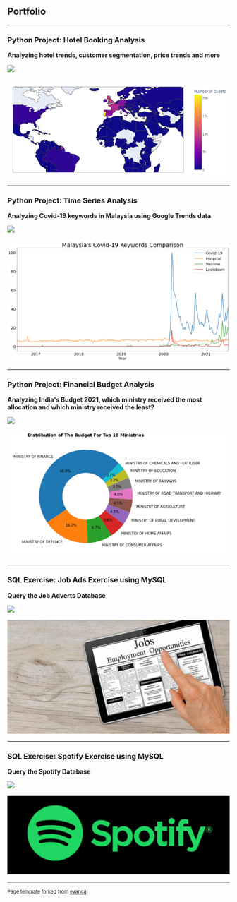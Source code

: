 ## Portfolio

---

### Python Project: Hotel Booking Analysis

**Analyzing hotel trends, customer segmentation, price trends and more**

[![](https://img.shields.io/badge/Jupyter-Open%20Notebook-FFA500?logo=Jupyter)](https://rachelyye.github.io/Jupyter%20File/Hotel%20Booking%20Analysis.html)


<img src="images/Number of Guests.PNG"/>


---

### Python Project: Time Series Analysis

**Analyzing Covid-19 keywords in Malaysia using Google Trends data**


[![](https://img.shields.io/badge/Jupyter-Open%20Notebook-FFA500?logo=Jupyter)](https://rachelyye.github.io/Jupyter%20File/Malaysia's%20Covid-19%20Keywords.html)


<img src="images/Malaysia's Covid-19 Keywords.png"/>


---

### Python Project: Financial Budget Analysis

**Analyzing India's Budget 2021, which ministry received the most allocation and which ministry received the least?**


[![](https://img.shields.io/badge/Jupyter-Open%20Notebook-FFA500?logo=Jupyter)](https://rachelyye.github.io/Jupyter%20File/Financial%20Budget%20Analysis.html)


<img src="images/Financial Budget Analysis.PNG"/>


---

### SQL Exercise: Job Ads Exercise using MySQL

**Query the Job Adverts Database**


[![](https://img.shields.io/badge/Jupyter-Open%20Notebook-FFA500?logo=Jupyter)](https://rachelyye.github.io/Jupyter%20File/Job%20Ads%20Exercise%20using%20MySQL.html)


<img src="images/Job Ads.PNG"/> 


---

### SQL Exercise: Spotify Exercise using MySQL

**Query the Spotify Database**


[![](https://img.shields.io/badge/Jupyter-Open%20Notebook-FFA500?logo=Jupyter)](https://rachelyye.github.io/Jupyter%20File/Spotify%20Exercise%20using%20MySQL.html)


<img src="images/Spotify.PNG"/> 


---
<p style="font-size:11px">Page template forked from <a href="https://github.com/evanca/quick-portfolio">evanca</a></p>
<!-- Remove above link if you don't want to attibute -->
